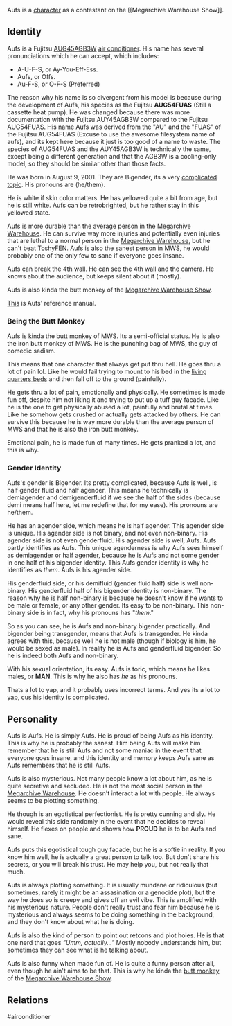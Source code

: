 Aufs is a [character](Characters) as a contestant on the [[Megarchive Warehouse Show]].

## Identity

Aufs is a Fujitsu [AUG45AGB3W](fujitsu-gemstone-amber-ironoxide-cassette_mcgrp.ru-wUHQLxwD.pdf)  [air conditioner](Air%20Conditioners.md). His name has several pronunciations which he can accept, which includes:
- A-U-F-S, or Ay-You-Eff-Ess.
- Aufs, or Offs.
- Au-F-S, or O-F-S (Preferred)

The reason why his name is so divergent from his model is because during the development of Aufs, his species as the Fujitsu **AUG54FUAS** (Still a cassette heat pump). He was changed because there was more documentation with the Fujitsu AUY45AGB3W compared to the Fujitsu AUG54FUAS. His name Aufs was derived from the "AU" and the "FUAS" of the Fujitsu AUG54FUAS (Excuse to use the awesome filesystem name of aufs), and its kept here because it just is too good of a name to waste. The species of AUG54FUAS and the AUY45AGB3W is technically the same, except being a different generation and that the AGB3W is a cooling-only model, so they should be similar other than those facts.

He was born in August 9, 2001. They are Bigender, its a very [complicated topic](#Gender%20Identity). His pronouns are (he/them).

He is white if skin color matters. He has yellowed quite a bit from age, but he is still white. Aufs can be retrobrighted, but he rather stay in this yellowed state.

Aufs is more durable than the average person in the [Megarchive Warehouse](Megarchive%20Warehouse.md). He can survive way more injuries and potentially even injuries that are lethal to a normal person in the [Megarchive Warehouse](Megarchive%20Warehouse.md), but he can't beat [ToshyFEN](ToshyFEN.md). Aufs is also the sanest person in MWS, he would probably one of the only few to sane if everyone goes insane. 

Aufs can break the 4th wall. He can see the 4th wall and the camera. He knows about the audience, but keeps silent about it (mostly).

Aufs is also kinda the butt monkey of the [Megarchive Warehouse Show](Megarchive%20Warehouse%20Show.md).

[This](fujitsu-gemstone-amber-ironoxide-cassette_mcgrp.ru-wUHQLxwD.pdf) is Aufs' reference manual.
### Being the Butt Monkey

Aufs is kinda the butt monkey of MWS. Its a semi-official status. He is also the iron butt monkey of MWS. He is the punching bag of MWS, the guy of comedic sadism.

This means that one character that always get put thru hell. He goes thru a lot of pain lol. Like he would fail trying to mount to his bed in the [living quarters beds](Megarchive%20Warehouse.md#Beds) and then fall off to the ground (painfully).

He gets thru a lot of pain, emotionally and physically. He sometimes is made fun off, despite him not liking it and trying to put up a tuff guy facade. Like he is the one to get physically abused a lot, painfully and brutal at times. Like he somehow gets crushed or actually gets attacked by others. He can survive this because he is way more durable than the average person of MWS and that he is also the iron butt monkey.

Emotional pain, he is made fun of many times. He gets pranked a lot, and this is why.

### Gender Identity
Aufs's gender is Bigender. Its pretty complicated, because Aufs is well, is half gender fluid and half agender. This means he technically is demiagender and demigenderfluid if we see the half of the sides (because demi means half here, let me redefine that for my ease). His pronouns are he/them.

He has an agender side, which means he is half agender. This agender side is unique. His agender side is not binary, and not even non-binary. His agender side is not even genderfluid. His agender side is well, Aufs. Aufs partly identifies as Aufs. This unique agenderness is why Aufs sees himself as demiagender or half agender, because he is Aufs and not some gender in one half of his bigender identity. This Aufs gender identity is why he identifies as *them*. Aufs is his agender side.

His genderfluid side, or his demifluid (gender fluid half) side is well non-binary. His genderfluid half of his bigender identity is non-binary. The reason why he is half non-binary is because he doesn't know if he wants to be male or female, or any other gender. Its easy to be non-binary. This non-binary side is in fact, why his pronouns has "*them*."

So as you can see, he is Aufs and non-binary bigender practically. And bigender being transgender, means that Aufs is transgender. He kinda agrees with this, because well he is not male (though if biology is him, he would be sexed as male). In reality he is Aufs and genderfluid bigender. So he is indeed both Aufs and non-binary.

With his sexual orientation, its easy. Aufs is toric, which means he likes males, or **MAN**. This is why he also has *he* as his pronouns.

Thats a lot to yap, and it probably uses incorrect terms. And yes its a lot to yap, cus his identity is complicated.

## Personality
Aufs is Aufs. He is simply Aufs. He is proud of being Aufs as his identity. This is why he is probably the sanest. Him being Aufs will make him remember that he is still Aufs and not some maniac in the event that everyone goes insane, and this identity and memory keeps Aufs sane as Aufs remembers that he is still Aufs.

Aufs is also mysterious. Not many people know a lot about him, as he is quite secretive and secluded. He is not the most social person in the [Megarchive Warehouse](Megarchive%20Warehouse.md). He doesn't interact a lot with people. He always seems to be plotting something.

He though is an egotistical perfectionist. He is pretty cunning and sly. He would reveal this side randomly in the event that he decides to reveal himself. He flexes on people and shows how **PROUD** he is to be Aufs and sane.

Aufs puts this egotistical tough guy facade, but he is a softie in reality. If you know him well, he is actually a great person to talk too. But don't share his secrets, or you will break his trust. He may help you, but not really that much.

Aufs is always plotting something. It is usually mundane or ridiculous (but sometimes, rarely it might be an assasination or a genocide plot), but the way he does so is creepy and gives off an evil vibe. This is amplified with his mysterious nature. People don't really trust and fear him because he is mysterious and always seems to be doing something in the background, and they don't know about what he is doing.

Aufs is also the kind of person to point out retcons and plot holes. He is that one nerd that goes *"Umm, actually..."* Mostly nobody understands him, but sometimes they can see what is he talking about.

Aufs is also funny when made fun of. He is quite a funny person after all, even though he ain't aims to be that. This is why he kinda the [butt monkey](#Being%20the%20Butt%20Monkey) of the [Megarchive Warehouse Show](Megarchive%20Warehouse%20Show.md).

## Relations

#airconditioner 